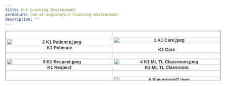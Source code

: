 ```yaml
---
title: Our Learning Environment
permalink: /mk-at-angsana/our-learning-environment
description: ""
---
```



<table style="margin: auto; outline: 0px; padding: 0px; border-collapse: collapse; clear: both; border: 1px solid rgb(170, 170, 170); color: rgb(51, 51, 51); font-family: Tahoma, Verdana, Segoe, sans-serif; font-size: 14px; font-style: normal; font-variant-ligatures: normal; font-variant-caps: normal; font-weight: 700; letter-spacing: normal; orphans: 2; text-align: left; text-transform: none; white-space: normal; widows: 2; word-spacing: 0px; -webkit-text-stroke-width: 0px; text-decoration-thickness: initial; text-decoration-style: initial; text-decoration-color: initial; width: 682px; height: 159px;" class="iveo_table ives_tab_simple3 ive_eobj_center"><tbody style="margin: 0px; outline: 0px; padding: 0px;"><tr style="margin: 0px; outline: 0px; padding: 0px;"><td style="margin: 0px; outline: 0px; padding: 2px; text-align: center; border: 1px solid rgb(170, 170, 170); width: 340px;"><br class="Apple-interchange-newline"><img style="margin: 0px 10px 0px 0px; outline: 0px; padding: 0px; border: none; float: left;" class="ive_eobj_left mCS_img_loaded" alt="2 K1 Patience.jpeg" width="100%" src="https://angsanapri.moe.edu.sg/qql/slot/u167/MK@Angsana/2%20K1%20Patience.jpeg"><br style="margin: 0px; outline: 0px; padding: 0px;">K1 Patience</td><td style="margin: 0px; outline: 0px; padding: 2px; text-align: center; border: 1px solid rgb(170, 170, 170); width: 341px;"><br style="margin: 0px; outline: 0px; padding: 0px;"><img style="margin: 0px 10px 0px 0px; outline: 0px; padding: 0px; border: none; float: left;" class="ive_eobj_left mCS_img_loaded" alt="1 K1 Care.jpeg" width="100%" src="https://angsanapri.moe.edu.sg/qql/slot/u167/MK@Angsana/1%20K1%20Care.jpeg"><br style="margin: 0px; outline: 0px; padding: 0px;"><br style="margin: 0px; outline: 0px; padding: 0px;">K1 Care</td></tr><tr style="margin: 0px; outline: 0px; padding: 0px;"><td style="margin: 0px; outline: 0px; padding: 2px; text-align: center; border: 1px solid rgb(170, 170, 170);"><br style="margin: 0px; outline: 0px; padding: 0px;"><img style="margin: 0px 10px 0px 0px; outline: 0px; padding: 0px; border: none; float: left;" class="ive_eobj_left mCS_img_loaded" alt="3 K1 Respect.jpeg" width="100%" src="https://angsanapri.moe.edu.sg/qql/slot/u167/MK@Angsana/3%20K1%20Respect.jpeg"><br style="margin: 0px; outline: 0px; padding: 0px;">K1 Respect</td><td style="margin: 0px; outline: 0px; padding: 2px; text-align: center; border: 1px solid rgb(170, 170, 170);"><br style="margin: 0px; outline: 0px; padding: 0px;"><img style="margin: 0px 10px 0px 0px; outline: 0px; padding: 0px; border: none; float: left;" class="ive_eobj_left mCS_img_loaded" alt="4 K1 ML TL Classroom.jpeg" width="100%" src="https://angsanapri.moe.edu.sg/qql/slot/u167/MK@Angsana/4%20K1%20ML%20TL%20Classroom.jpeg"><br style="margin: 0px; outline: 0px; padding: 0px;">K1 ML TL Classroom</td></tr><tr style="margin: 0px; outline: 0px; padding: 0px;"><td style="margin: 0px; outline: 0px; padding: 2px; text-align: center; border: 1px solid rgb(170, 170, 170);"><br style="margin: 0px; outline: 0px; padding: 0px;"><img style="margin: 0px 10px 0px 0px; outline: 0px; padding: 0px; border: none; float: left;" class="ive_eobj_left mCS_img_loaded" alt="5 Playground1.jpeg" width="100%" src="https://angsanapri.moe.edu.sg/qql/slot/u167/MK@Angsana/5%20Playground1.jpeg"><br style="margin: 0px; outline: 0px; padding: 0px;">Playground</td><td style="margin: 0px; outline: 0px; padding: 2px; text-align: center; border: 1px solid rgb(170, 170, 170);"><br style="margin: 0px; outline: 0px; padding: 0px;"><img style="margin: 0px 10px 0px 0px; outline: 0px; padding: 0px; border: none; float: left;" class="ive_eobj_left mCS_img_loaded" alt="6 Playground2.jpeg" width="100%" src="https://angsanapri.moe.edu.sg/qql/slot/u167/MK@Angsana/6%20Playground2.jpeg"><br style="margin: 0px; outline: 0px; padding: 0px;"><br style="margin: 0px; outline: 0px; padding: 0px;"><br style="margin: 0px; outline: 0px; padding: 0px;">Playground&nbsp;</td></tr><tr style="margin: 0px; outline: 0px; padding: 0px;"><td style="margin: 0px; outline: 0px; padding: 2px; text-align: center; border: 1px solid rgb(170, 170, 170);"><br style="margin: 0px; outline: 0px; padding: 0px;"><img style="margin: 0px 10px 0px 0px; outline: 0px; padding: 0px; border: none; float: left;" class="ive_eobj_left mCS_img_loaded" alt="7 Water Play Area.jpeg" width="100%" src="https://angsanapri.moe.edu.sg/qql/slot/u167/MK@Angsana/7%20Water%20Play%20Area.jpeg"><br style="margin: 0px; outline: 0px; padding: 0px;">Sand and Water Play Area<br style="margin: 0px; outline: 0px; padding: 0px;"></td><td style="margin: 0px; outline: 0px; padding: 2px; text-align: center; border: 1px solid rgb(170, 170, 170);"><br style="margin: 0px; outline: 0px; padding: 0px;"><img style="margin: 0px 10px 0px 0px; outline: 0px; padding: 0px; border: none; float: left;" class="ive_eobj_left mCS_img_loaded" alt="8 Sand Play Area.jpeg" width="100%" src="https://angsanapri.moe.edu.sg/qql/slot/u167/MK@Angsana/8%20Sand%20Play%20Area.jpeg"><br style="margin: 0px; outline: 0px; padding: 0px;"><br style="margin: 0px; outline: 0px; padding: 0px;">Sand and Water Play Area</td></tr><tr style="margin: 0px; outline: 0px; padding: 0px;"><td style="margin: 0px; outline: 0px; padding: 2px; text-align: center; border: 1px solid rgb(170, 170, 170);"><img style="margin: 0px 10px 0px 0px; outline: 0px; padding: 0px; border: none; float: left;" class="ive_eobj_left mCS_img_loaded" alt="9 Garden.jpeg" width="100%" src="https://angsanapri.moe.edu.sg/qql/slot/u167/MK@Angsana/9%20Garden.jpeg"><br style="margin: 0px; outline: 0px; padding: 0px;"><br style="margin: 0px; outline: 0px; padding: 0px;"><br style="margin: 0px; outline: 0px; padding: 0px;">Garden</td><td style="margin: 0px; outline: 0px; padding: 2px; text-align: center; border: 1px solid rgb(170, 170, 170);">&nbsp;<img style="margin: 0px 10px 0px 0px; outline: 0px; padding: 0px; border: none; float: left;" class="ive_eobj_left mCS_img_loaded" alt="10 Music and Movement Room.jpeg" width="100%" src="https://angsanapri.moe.edu.sg/qql/slot/u167/MK@Angsana/10%20Music%20and%20Movement%20Room.jpeg"><br style="margin: 0px; outline: 0px; padding: 0px;"><br style="margin: 0px; outline: 0px; padding: 0px;">Music and Movement Room</td></tr><tr style="margin: 0px; outline: 0px; padding: 0px;"><td style="margin: 0px; outline: 0px; padding: 2px; text-align: center; border: 1px solid rgb(170, 170, 170);"><br style="margin: 0px; outline: 0px; padding: 0px;"><img style="margin: 0px 10px 0px 0px; outline: 0px; padding: 0px; border: none; float: left;" class="ive_eobj_left mCS_img_loaded" alt="11 Motor Skills Development Room.jpeg" width="100%" src="https://angsanapri.moe.edu.sg/qql/slot/u167/MK@Angsana/11%20Motor%20Skills%20Development%20Room.jpeg"><br style="margin: 0px; outline: 0px; padding: 0px;"><br style="margin: 0px; outline: 0px; padding: 0px;">Motor Skills Development Room<br style="margin: 0px; outline: 0px; padding: 0px;"></td><td style="margin: 0px; outline: 0px; padding: 2px; text-align: center; border: 1px solid rgb(170, 170, 170);">&nbsp;<br style="margin: 0px; outline: 0px; padding: 0px;"><img style="margin: 0px 10px 0px 0px; outline: 0px; padding: 0px; border: none; float: left;" class="ive_eobj_left mCS_img_loaded" alt="12 Tricycle Play Area.jpeg" width="100%" src="https://angsanapri.moe.edu.sg/qql/slot/u167/MK@Angsana/12%20Tricycle%20Play%20Area.jpeg"><br style="margin: 0px; outline: 0px; padding: 0px;">Tricycle Play Area</td></tr></tbody></table>